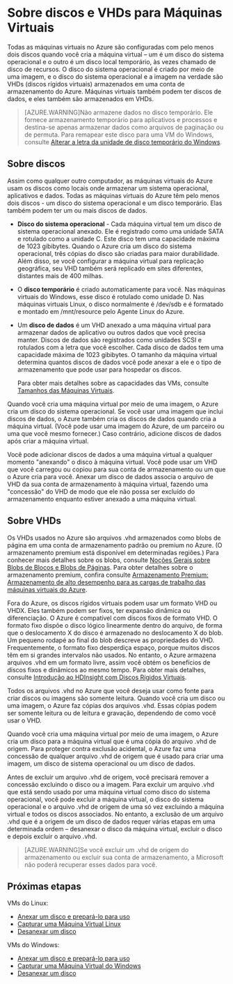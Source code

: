 <properties
	pageTitle="Sobre discos e VHDs para Máquinas Virtuais"
	description="Conheça o básico sobre discos e VHDs para máquinas virtuais no Azure."
	services="virtual-machines"
	documentationCenter=""
	authors="KBDAzure"
	manager="timlt"
	editor="tysonn"
	tags="azure-resource-manager,azure-service-management"/>

<tags
	ms.service="virtual-machines"
	ms.workload="infrastructure-services"
	ms.tgt_pltfrm="na"
	ms.devlang="na"
	ms.topic="article"
	ms.date="06/30/2015"
	ms.author="kathydav"/>

# Sobre discos e VHDs para Máquinas Virtuais

Todas as máquinas virtuais no Azure são configuradas com pelo menos dois discos quando você cria a máquina virtual – um é um disco do sistema operacional e o outro é um disco local temporário, às vezes chamado de disco de recursos. O disco do sistema operacional é criado por meio de uma imagem, e o disco do sistema operacional e a imagem na verdade são VHDs (discos rígidos virtuais) armazenados em uma conta de armazenamento do Azure. Máquinas virtuais também podem ter discos de dados, e eles também são armazenados em VHDs.

>[AZURE.WARNING]Não armazene dados no disco temporário. Ele fornece armazenamento temporário para aplicativos e processos e destina-se apenas armazenar dados como arquivos de paginação ou de permuta. Para remapear este disco para uma VM do Windows, consulte [Alterar a letra da unidade de disco temporário do Windows](virtual-machines-windows-change-drive-letter.md).

## Sobre discos

Assim como qualquer outro computador, as máquinas virtuais do Azure usam os discos como locais onde armazenar um sistema operacional, aplicativos e dados. Todas as máquinas virtuais do Azure têm pelo menos dois discos - um disco do sistema operacional e um disco temporário. Elas também podem ter um ou mais discos de dados.

- **Disco do sistema operacional** - Cada máquina virtual tem um disco de sistema operacional anexado. Ele é registrado como uma unidade SATA e rotulado como a unidade C. Este disco tem uma capacidade máxima de 1023 gibibytes. Quando o Azure cria um disco do sistema operacional, três cópias do disco são criadas para maior durabilidade. Além disso, se você configurar a máquina virtual para replicação geográfica, seu VHD também será replicado em sites diferentes, distantes mais de 400 milhas.
- O **disco temporário** é criado automaticamente para você. Nas máquinas virtuais do Windows, esse disco é rotulado como unidade D. Nas máquinas virtuais Linux, o disco normalmente é /dev/sdb e é formatado e montado em /mnt/resource pelo Agente Linux do Azure.
- Um **disco de dados** é um VHD anexado a uma máquina virtual para armazenar dados de aplicativo ou outros dados que você precisa manter. Discos de dados são registrados como unidades SCSI e rotulados com a letra que você escolher. Cada disco de dados tem uma capacidade máxima de 1023 gibibytes. O tamanho da máquina virtual determina quantos discos de dados você pode anexar a ele e o tipo de armazenamento que pode usar para hospedar os discos.

	Para obter mais detalhes sobre as capacidades das VMs, consulte [Tamanhos das Máquinas Virtuais](virtual-machines-size-specs.md).

Quando você cria uma máquina virtual por meio de uma imagem, o Azure cria um disco do sistema operacional. Se você usar uma imagem que inclui discos de dados, o Azure também cria os discos de dados quando cria a máquina virtual. (Você pode usar uma imagem do Azure, de um parceiro ou uma que você mesmo fornecer.) Caso contrário, adicione discos de dados após criar a máquina virtual.

Você pode adicionar discos de dados a uma máquina virtual a qualquer momento "anexando" o disco à máquina virtual. Você pode usar um VHD que você carregou ou copiou para sua conta de armazenamento ou um que o Azure cria para você. Anexar um disco de dados associa o arquivo de VHD da sua conta de armazenamento à máquina virtual, fazendo uma "concessão" do VHD de modo que ele não possa ser excluído do armazenamento enquanto estiver anexado a uma máquina virtual.

## Sobre VHDs

Os VHDs usados no Azure são arquivos .vhd armazenados como blobs de página em uma conta de armazenamento padrão ou premium no Azure. (O armazenamento premium está disponível em determinadas regiões.) Para conhecer mais detalhes sobre os blobs, consulte [Noções Gerais sobre Blobs de Blocos e Blobs de Páginas](https://msdn.microsoft.com/library/ee691964.aspx). Para obter detalhes sobre o armazenamento premium, confira consulte [Armazenamento Premium: Armazenamento de alto desempenho para as cargas de trabalho das máquinas virtuais do Azure](../storage-premium-storage-preview-portal.md).

Fora do Azure, os discos rígidos virtuais podem usar um formato VHD ou VHDX. Eles também podem ser fixos, ter expansão dinâmica ou diferenciação. O Azure é compatível com discos fixos de formato VHD. O formato fixo dispõe o disco lógico linearmente dentro do arquivo, de forma que o deslocamento X do disco é armazenado no deslocamento X do blob. Um pequeno rodapé ao final do blob descreve as propriedades do VHD. Frequentemente, o formato fixo desperdiça espaço, porque muitos discos têm em si grandes intervalos não usados. No entanto, o Azure armazena arquivos .vhd em um formato livre, assim você obtém os benefícios de discos fixos e dinâmicos ao mesmo tempo. Para obter mais detalhes, consulte [Introdução ao HDInsight com Discos Rígidos Virtuais](https://technet.microsoft.com/library/dd979539.aspx).

Todos os arquivos .vhd no Azure que você deseja usar como fonte para criar discos ou imagens são somente leitura. Quando você cria um disco ou uma imagem, o Azure faz cópias dos arquivos .vhd. Essas cópias podem ser somente leitura ou de leitura e gravação, dependendo de como você usar o VHD.

 Quando você cria uma máquina virtual por meio de uma imagem, o Azure cria um disco para a máquina virtual que é uma cópia do arquivo .vhd de origem. Para proteger contra exclusão acidental, o Azure faz uma concessão de qualquer arquivo .vhd de origem que é usado para criar uma imagem, um disco de sistema operacional ou um disco de dados.

Antes de excluir um arquivo .vhd de origem, você precisará remover a concessão excluindo o disco ou a imagem. Para excluir um arquivo .vhd que está sendo usado por uma máquina virtual como disco do sistema operacional, você pode excluir a máquina virtual, o disco do sistema operacional e o arquivo .vhd de origem de uma só vez excluindo a máquina virtual e todos os discos associados. No entanto, a exclusão de um arquivo .vhd que é a origem de um disco de dados requer várias etapas em uma determinada ordem – desanexar o disco da máquina virtual, excluir o disco e depois excluir o arquivo .vhd.

>[AZURE.WARNING]Se você excluir um .vhd de origem do armazenamento ou excluir sua conta de armazenamento, a Microsoft não poderá recuperar esses dados para você.

## Próximas etapas

VMs do Linux:

-  [Anexar um disco e prepará-lo para uso](virtual-machines-linux-how-to-attach-disk.md)
-  [Capturar uma Máquina Virtual Linux](virtual-machines-linux-capture-image.md)
-  [Desanexar um disco](virtual-machines-linux-how-to-detach-disk.md)

VMs do Windows:

-  [Anexar um disco e prepará-lo para uso](storage-windows-attach-disk.md)
-  [Capturar uma Máquina Virtual do Windows](virtual-machines-capture-image-windows-server.md)
-  [Desanexar um disco](storage-windows-detach-disk.md)

<!---HONumber=August15_HO6-->